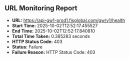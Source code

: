## URL Monitoring Report

- **URL:** https://api-gw1-prod1.fisglobal.com/gw/v1/health
- **Start Time:** 2025-10-02T12:52:17.455527
- **End Time:** 2025-10-02T12:52:17.840810
- **Total Time Taken:** 0.385283 seconds
- **HTTP Status Code:** 403
- **Status:** Failure
- **Failure Reason:** HTTP Status Code: 403
